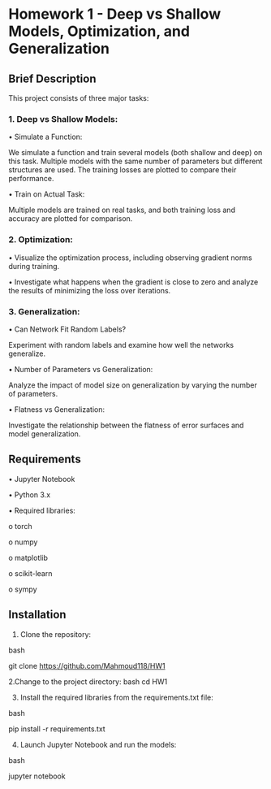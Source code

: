 # Homework 1 - Deep vs Shallow Models, Optimization, and Generalization

## Brief Description

This project consists of three major tasks:

### 1. Deep vs Shallow Models:

•	Simulate a Function:

We simulate a function and train several models (both shallow and deep) on this task. Multiple models with the same number of parameters but different structures are used. The training losses are plotted to compare their performance.

•	Train on Actual Task:

Multiple models are trained on real tasks, and both training loss and accuracy are plotted for comparison.
### 2. Optimization:

•	Visualize the optimization process, including observing gradient norms during training.

•	Investigate what happens when the gradient is close to zero and analyze the results of minimizing the loss over iterations.

### 3. Generalization:

•	Can Network Fit Random Labels?

Experiment with random labels and examine how well the networks generalize.

•	Number of Parameters vs Generalization:

Analyze the impact of model size on generalization by varying the number of parameters.

•	Flatness vs Generalization:

Investigate the relationship between the flatness of error surfaces and model generalization.

## Requirements

•	Jupyter Notebook

•	Python 3.x

•	Required libraries:

o	torch

o	numpy

o	matplotlib

o	scikit-learn

o	sympy

## Installation

1.	Clone the repository:

bash

git clone https://github.com/Mahmoud118/HW1

2.Change to the project directory:
bash
cd HW1

3.	Install the required libraries from the requirements.txt file:

bash

pip install -r requirements.txt

4.	Launch Jupyter Notebook and run the models:

bash

jupyter notebook
